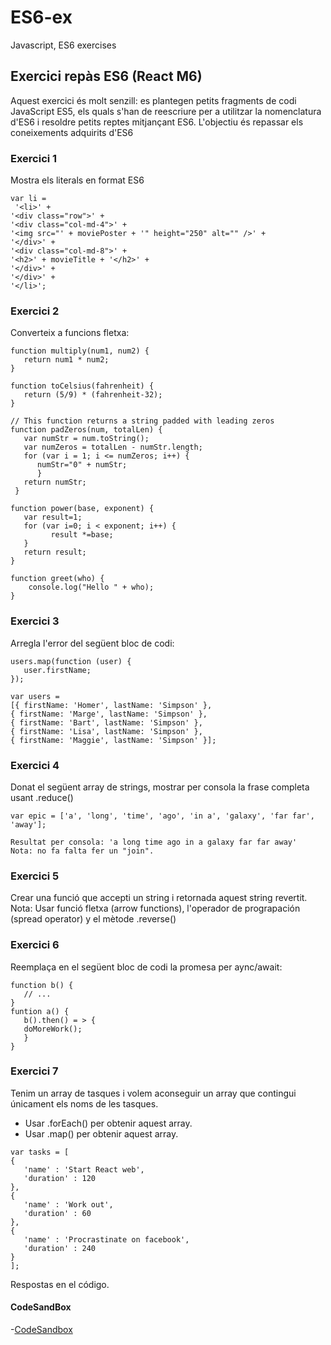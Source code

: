 # ES6-ex
Javascript, ES6 exercises


## Exercici repàs ES6 (React M6)
Aquest exercici és molt senzill: es plantegen petits fragments de codi JavaScript ES5, els quals s'han de reescriure per a utilitzar la nomenclatura d'ES6 i resoldre petits reptes mitjançant ES6. L'objectiu és repassar els coneixements adquirits d'ES6

### Exercici 1
Mostra els literals en format ES6

```
var li =
 '<li>' +
'<div class="row">' +
'<div class="col-md-4">' +
'<img src="' + moviePoster + '" height="250" alt="" />' +
'</div>' +
'<div class="col-md-8">' +
'<h2>' + movieTitle + '</h2>' +
'</div>' +
'</div>' +
'</li>';
```

### Exercici 2
Converteix a funcions fletxa:

```
function multiply(num1, num2) {
   return num1 * num2;
}

function toCelsius(fahrenheit) {
   return (5/9) * (fahrenheit-32);
}

// This function returns a string padded with leading zeros
function padZeros(num, totalLen) {
   var numStr = num.toString();
   var numZeros = totalLen - numStr.length;
   for (var i = 1; i <= numZeros; i++) {
      numStr="0" + numStr; 
      } 
   return numStr;
 } 

function power(base, exponent) { 
   var result=1; 
   for (var i=0; i < exponent; i++) { 
         result *=base; 
   } 
   return result;
} 

function greet(who) {
    console.log("Hello " + who);
}
``` 

### Exercici 3
Arregla l'error del següent bloc de codi:

```
users.map(function (user) {
   user.firstName;
});

var users = 
[{ firstName: 'Homer', lastName: 'Simpson' },
{ firstName: 'Marge', lastName: 'Simpson' },
{ firstName: 'Bart', lastName: 'Simpson' },
{ firstName: 'Lisa', lastName: 'Simpson' },
{ firstName: 'Maggie', lastName: 'Simpson' }];
```

### Exercici 4
Donat el següent array de strings, mostrar per consola la frase completa usant .reduce()

```
var epic = ['a', 'long', 'time', 'ago', 'in a', 'galaxy', 'far far', 'away'];

Resultat per consola: 'a long time ago in a galaxy far far away'
Nota: no fa falta fer un "join".
```

### Exercici 5
Crear una funció que accepti un string i retornada aquest string revertit.
Nota: Usar funció fletxa (arrow functions), l'operador de prograpación (spread operator) y el mètode .reverse()


### Exercici 6
Reemplaça en el següent bloc de codi la promesa per aync/await:

```
function b() {
   // ...
}
funtion a() {
   b().then() = > {
   doMoreWork();
   }
}
```

### Exercici 7
Tenim un array de tasques i volem aconseguir un array que contingui únicament els noms de les tasques. 
- Usar .forEach() per obtenir aquest array.
- Usar .map() per obtenir aquest array.

```
var tasks = [
{
   'name' : 'Start React web',
   'duration' : 120
},
{
   'name' : 'Work out',
   'duration' : 60
},
{
   'name' : 'Procrastinate on facebook',
   'duration' : 240
}
];
```
Respostas en el código.

#### CodeSandBox
-[CodeSandbox](https://codesandbox.io/s/epic-dubinsky-6k2h4)


